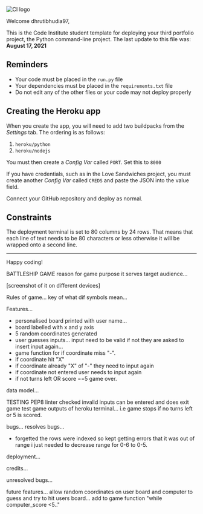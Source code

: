 ![CI logo](https://codeinstitute.s3.amazonaws.com/fullstack/ci_logo_small.png)

Welcome dhrutibhudia97,

This is the Code Institute student template for deploying your third portfolio project, the Python command-line project. The last update to this file was: **August 17, 2021**

## Reminders

* Your code must be placed in the `run.py` file
* Your dependencies must be placed in the `requirements.txt` file
* Do not edit any of the other files or your code may not deploy properly

## Creating the Heroku app

When you create the app, you will need to add two buildpacks from the _Settings_ tab. The ordering is as follows:

1. `heroku/python`
2. `heroku/nodejs`

You must then create a _Config Var_ called `PORT`. Set this to `8000`

If you have credentials, such as in the Love Sandwiches project, you must create another _Config Var_ called `CREDS` and paste the JSON into the value field.

Connect your GitHub repository and deploy as normal.

## Constraints

The deployment terminal is set to 80 columns by 24 rows. That means that each line of text needs to be 80 characters or less otherwise it will be wrapped onto a second line.

-----
Happy coding!



BATTLESHIP GAME
reason for game
purpose it serves 
target audience...

[screenshot of it on different devices]


Rules of game...
key of what dif symbols mean...

Features...
- personalised board printed with user name...
- board labelled with x and y axis
- 5 random coordinates generated 
- user guesses inputs... input need to be valid if not they are asked to insert input again...
- game function for if coordinate miss "-".
- if coordinate hit "X"
- if coordinate already "X" of "-" they need to input again
- if coordinate not entered user needs to input again
- if not turns left OR score ==5 game over.


data model...

TESTING
PEP8 linter
checked invalid inputs can be entered and does exit game
test game outputs of heroku terminal... i.e game stops if no turns left or 5 is scored.


bugs...
resolves bugs...
- forgetted the rows were indexed so kept getting errors that it was out of range i just needed to decrease range for 0-6 to 0-5.


deployment...


credits...



unresolved bugs...

future features...
allow random coordinates on user board and computer to guess and try to hit users board... add to game function "while computer_score <5.."

